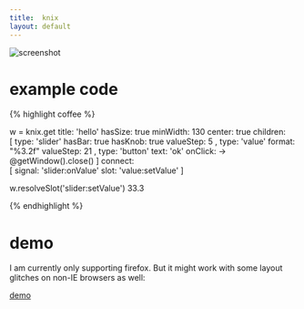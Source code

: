 ```yaml
---
title:  knix
layout: default
---
```


![screenshot](http://monsterkodi.github.io/knix/images/knix03.png)

# example code

{% highlight coffee %}

w = knix.get
    title:     'hello'
    hasSize:   true
    minWidth:  130
    center:    true
    children: \
    [
        type:       'slider'
        hasBar:     true
        hasKnob:    true
        valueStep:  5
    ,
        type:       'value'
        format:     "%3.2f"
        valueStep:  21
    ,
        type:       'button'
        text:       'ok'
        onClick:    -> @getWindow().close()
    ]
    connect: \
    [
        signal: 'slider:onValue'
        slot:   'value:setValue'
    ]

w.resolveSlot('slider:setValue') 33.3

{% endhighlight %}

# demo

I am currently only supporting firefox. But it might work with some layout glitches on non-IE browsers as well:

[demo](demo.html)
